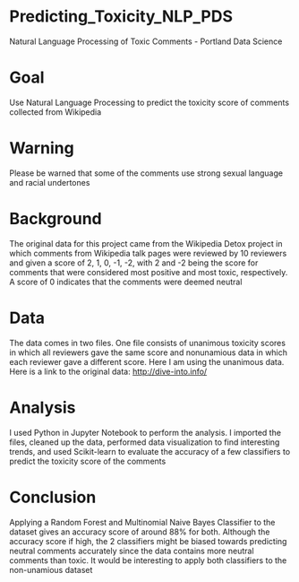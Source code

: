 # Predicting_Toxicity_NLP_PDS
Natural Language Processing of Toxic Comments - Portland Data Science 

# Goal
Use Natural Language Processing to predict the toxicity score of comments collected from Wikipedia

# Warning
Please be warned that some of the comments use strong sexual language and racial undertones

# Background
The original data for this project came from the Wikipedia Detox project in which comments from Wikipedia talk pages were reviewed by 10 reviewers and given a score of 2, 1, 0, -1, -2, with 2 and -2 being the score for comments that were considered most positive and most toxic, respectively. A score of 0 indicates that the comments were deemed neutral

# Data
The data comes in two files. One file consists of unanimous toxicity scores in which all reviewers gave the same score and nonunamious data in which each reviewer gave a different score. Here I am using the unanimous data. Here is a link to the original data: http://dive-into.info/

# Analysis
I used Python in Jupyter Notebook to perform the analysis. I imported the files, cleaned up the data, performed data visualization to find interesting trends, and used Scikit-learn to evaluate the accuracy of a few classifiers to predict the toxicity score of the comments

# Conclusion
Applying a Random Forest and Multinomial Naive Bayes Classifier to the dataset gives an accuracy score of around 88% for both. Although the accuracy score if high, the 2 classifiers might be biased towards predicting neutral comments accurately since the data contains more neutral comments than toxic. It would be interesting to apply both classifiers to the non-unamious dataset
